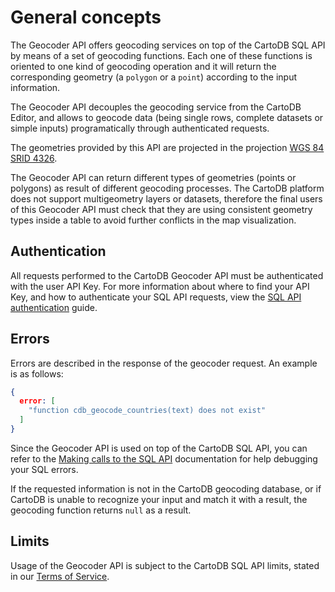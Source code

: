 # General concepts

The Geocoder API offers geocoding services on top of the CartoDB SQL API by means of a set of geocoding functions. Each one of these functions is oriented to one kind of geocoding operation and it will return the corresponding geometry (a `polygon` or a `point`) according to the input information.

The Geocoder API decouples the geocoding service from the CartoDB Editor, and allows to geocode data (being single rows, complete datasets or simple inputs) programatically through authenticated requests.

The geometries provided by this API are projected in the projection [WGS 84 SRID 4326](http://spatialreference.org/ref/epsg/wgs-84/).

The Geocoder API can return different types of geometries (points or polygons) as result of different geocoding processes. The CartoDB platform does not support multigeometry layers or datasets, therefore the final users of this Geocoder API must check that they are using consistent geometry types inside a table to avoid further conflicts in the map visualization.

## Authentication

All requests performed to the CartoDB Geocoder API must be authenticated with the user API Key. For more information about where to find your API Key, and how to authenticate your SQL API requests, view the [SQL API authentication](/cartodb-platform/sql-api/authentication/) guide.

## Errors

Errors are described in the response of the geocoder request. An example is as follows:

```json
{
  error: [
    "function cdb_geocode_countries(text) does not exist"
  ]
}
```

Since the Geocoder API is used on top of the CartoDB SQL API, you can refer to the [Making calls to the SQL API](/cartodb-platform/sql-api/making-calls/) documentation for help debugging your SQL errors.

If the requested information is not in the CartoDB geocoding database, or if CartoDB is unable to recognize your input and match it with a result, the geocoding function returns `null` as a result.

## Limits

Usage of the Geocoder API is subject to the CartoDB SQL API limits, stated in our [Terms of Service](https://cartodb.com/terms/#excessive).
